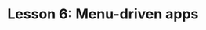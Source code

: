 # Lesson 6: Menu-driven apps

<!--

2.7.Interactive applications 
2.7.1. Overview of interactive applications. 
2.7.2. Building a simple interactive application.

-->
